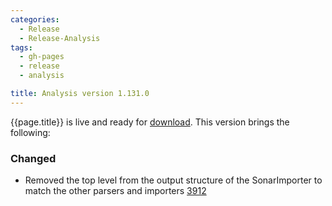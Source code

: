 ```yaml
---
categories:
  - Release
  - Release-Analysis
tags:
  - gh-pages
  - release
  - analysis

title: Analysis version 1.131.0
---
```


{{page.title}} is live and ready for [download](https://github.com/MaibornWolff/codecharta/releases/tag/ana-1.131.0).
This version brings the following:

### Changed

- Removed the top level from the output structure of the SonarImporter to match the other parsers and importers [3912](https://github.com/MaibornWolff/codecharta/pull/3912)